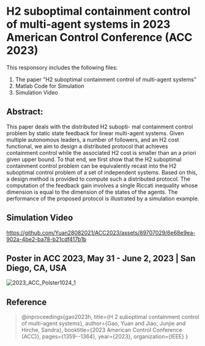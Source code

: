 # H2 suboptimal containment control of multi-agent systems in 2023 American Control Conference (ACC 2023)

This responsory includes the following files:
1. The paper "H2 suboptimal containment control of multi-agent systems"
2. Matlab Code for Simulation
3. Simulation Video

## Abstract: 

This paper deals with the distributed H2 subopti-
mal containment control problem by static state feedback for
linear multi-agent systems. Given multiple autonomous leaders,
a number of followers, and an H2 cost functional, we aim to
design a distributed protocol that achieves containment control
while the associated H2 cost is smaller than an a priori given
upper bound. To that end, we first show that the H2 suboptimal
containment control problem can be equivalently recast into the
H2 suboptimal control problem of a set of independent systems.
Based on this, a design method is provided to compute such
a distributed protocol. The computation of the feedback gain
involves a single Riccati inequality whose dimension is equal to
the dimension of the states of the agents. The performance of
the proposed protocol is illustrated by a simulation example.

## Simulation Video
https://github.com/Yuan28082021/ACC2023/assets/89707029/6e68e9ea-902a-4be2-ba78-b21cdf417b1b

## Poster in ACC 2023, May 31 - June 2, 2023 | San Diego, CA, USA
![2023_ACC_Polster1024_1](https://github.com/Yuan28082021/ACC2023/assets/89707029/52b6979c-ca3d-4b20-a92e-d6c2a0cc603e)

## Reference
> @inproceedings{gao2023h,
  title={H 2 suboptimal containment control of multi-agent systems},
  author={Gao, Yuan and Jiao, Junjie and Hirche, Sandra},
  booktitle={2023 American Control Conference (ACC)},
  pages={1359--1364},
  year={2023},
  organization={IEEE}
}
